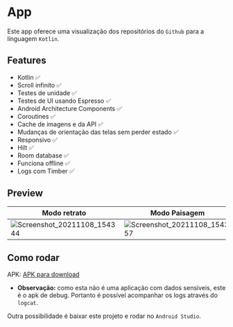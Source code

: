 

# App

Este app oferece uma visualização dos repositórios do `Github` para a linguagem `Kotlin`.

## Features

- Kotlin ✅
- Scroll infinito ✅
- Testes de unidade ✅
- Testes de UI usando Espresso ✅
- Android Architecture Components ✅
- Coroutines ✅
- Cache de imagens e da API ✅
- Mudanças de orientação das telas sem perder estado ✅
- Responsivo ✅
- Hilt ✅
- Room database ✅
- Funciona offline ✅
- Logs com Timber ✅

## Preview

| Modo retrato | Modo Paisagem |
| ---- | ---- |
| ![Screenshot_20211108_154344](https://user-images.githubusercontent.com/8306647/140801396-1a720650-7b95-49e7-869f-c97723d4775e.png) | ![Screenshot_20211108_154357](https://user-images.githubusercontent.com/8306647/140801401-5a7afd88-dc91-4ea9-abc8-ec797f17f818.png) | 

## Como rodar

APK: [APK para download](https://github.com/aaascp/app/files/7499502/app-debug.apk.zip)
- **Observação:** como esta não é uma aplicação com dados sensíveis, este é o apk de debug. Portanto é possível acompanhar os logs através do `logcat`. 


Outra possibilidade é baixar este projeto e rodar no `Android Studio`.
